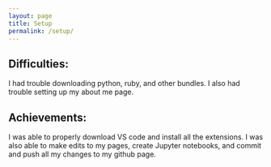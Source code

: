 ```yaml
---
layout: page
title: Setup
permalink: /setup/
---
```


## Difficulties:
I had trouble downloading python, ruby, and other bundles. I also had trouble setting up my about me page. 

## Achievements:
I was able to properly download VS code and install all the extensions. I was also able to make edits to my pages, create Jupyter notebooks, and commit and push all my changes to my github page. 
